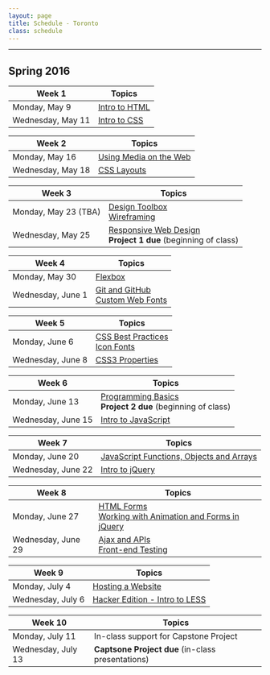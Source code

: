 ```yaml
---
layout: page
title: Schedule - Toronto
class: schedule
---
```


---
## Spring 2016

Week 1                     | Topics
-------------------------- | --------------------------
Monday, May 9              | [Intro to HTML](/lesson/intro-to-html/)
Wednesday, May 11          | [Intro to CSS](/lesson/intro-to-css/)

Week 2                     | Topics
-------------------------- | --------------------------
Monday, May 16             | [Using Media on the Web](/lesson/using-media-on-the-web/)
Wednesday, May 18          | [CSS Layouts](/lesson/css-layouts/)

Week 3                     | Topics
-------------------------- | --------------------------
Monday, May 23 (TBA)       | [Design Toolbox](/lesson/design-toolbox/) <br /> [Wireframing](/lesson/wireframing/)
Wednesday, May 25          | [Responsive Web Design](/lesson/responsive-web-design/) <br /> __Project 1 due__ (beginning of class)

Week 4                     | Topics
-------------------------- | --------------------------
Monday, May 30             | [Flexbox](/lesson/flexbox/)
Wednesday, June 1          | [Git and GitHub](/lesson/git-and-github/) <br /> [Custom Web Fonts](/lesson/custom-web-fonts/)

Week 5                     | Topics
-------------------------- | --------------------------
Monday, June 6             | [CSS Best Practices](/lesson/css-best-practices/) <br /> [Icon Fonts](/lesson/icon-fonts/)
Wednesday, June 8          | [CSS3 Properties](/lesson/css3-properties/)

Week 6                     | Topics
-------------------------- | --------------------------
Monday, June 13            | [Programming Basics](/lesson/programming-basics/) <br /> __Project 2 due__ (beginning of class)
Wednesday, June 15         | [Intro to JavaScript](/lesson/intro-to-javascript/)

Week 7                     | Topics
-------------------------- | --------------------------
Monday, June 20            | [JavaScript Functions, Objects and Arrays](/lesson/javascript-functions-objects-and-arrays/)
Wednesday, June 22         | [Intro to jQuery](/lesson/intro-to-jquery/)

Week 8                     | Topics
-------------------------- | --------------------------
Monday, June 27            | [HTML Forms](/lesson/html-forms/) <br /> [Working with Animation and Forms in jQuery](/lesson/working-with-animation-and-forms-in-jquery/)
Wednesday, June 29         | [Ajax and APIs](/lesson/intro-to-ajax-and-apis/) <br /> [Front-end Testing](/lesson/front-end-testing/)

Week 9                     | Topics
-------------------------- | --------------------------
Monday, July 4             | [Hosting a Website](/lesson/hosting-a-website/)
Wednesday, July 6          | [Hacker Edition - Intro to LESS](/lesson/hacker-edition-intro-to-less/)

Week 10                    | Topics
-------------------------- | --------------------------
Monday, July 11            | In-class support for Capstone Project
Wednesday, July 13         | __Captsone Project due__ (in-class presentations)
